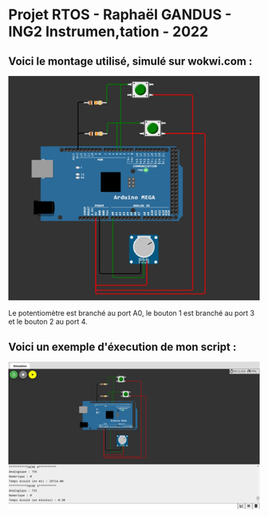 # Projet RTOS - Raphaël GANDUS - ING2 Instrumen,tation - 2022

## Voici le montage utilisé, simulé sur wokwi.com :

![Montage.jpg](./Montage.jpg)

Le potentiomètre est branché au port A0, le bouton 1 est branché au port 3 et le bouton 2 au port 4.


## Voici un exemple d'éxecution de mon script :

![Test.jpg](./Test.jpg)

